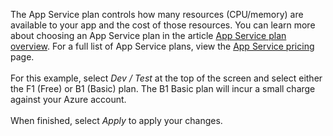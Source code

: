 The App Service plan controls how many resources (CPU/memory) are available to your app and the cost of those resources. You can learn more about choosing an App Service plan in the article [App Service plan overview](/azure/app-service/overview-hosting-plans). For a full list of App Service plans, view the [App Service pricing](https://azure.microsoft.com/pricing/details/app-service/windows/) page.<br>
<br>
For this example, select *Dev / Test* at the top of the screen and select either the F1 (Free) or B1 (Basic) plan.  The B1 Basic plan will incur a small charge against your Azure account.<br>
<br>
When finished, select *Apply* to apply your changes.
